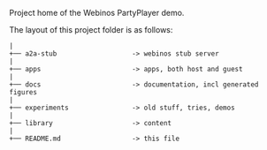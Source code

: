 Project home of the Webinos PartyPlayer demo.

The layout of this project folder is as follows:

    |
    +── a2a-stub                   -> webinos stub server
    |
    +── apps                       -> apps, both host and guest
    |
    +── docs                       -> documentation, incl generated figures
    |
    +── experiments                -> old stuff, tries, demos
    |
    +── library                    -> content
    |
    +── README.md                  -> this file

